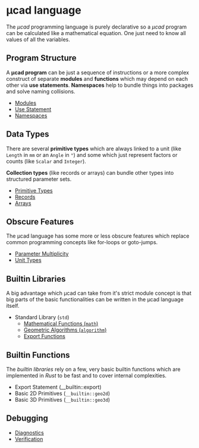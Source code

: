 # µcad language

The *µcad* programming language is purely declarative so a *µcad* program can
be calculated like a mathematical equation.
One just need to know all values of all the variables.

## Program Structure

A **µcad program** can be just a sequence of instructions or a more complex construct of
separate **modules** and **functions** which may depend on each other via **use statements**.
**Namespaces** help to bundle things into packages and solve naming collisions.

* [Modules](modules/README.md)
* [Use Statement](use_statement.md)
* [Namespaces](namespaces.md)

## Data Types

There are several **primitive types** which are always linked to a unit (like `Length` in `mm` or an `Angle` in `°`)
and some which just represent factors or counts (like `Scalar` and `Integer`).

**Collection types** (like records or arrays) can bundle other types into structured parameter sets.

* [Primitive Types](primitive_types.md)
* [Records](record.md)
* [Arrays](arrays.md)

## Obscure Features

The µcad language has some more or less obscure features which replace common
programming concepts like for-loops or goto-jumps.

* [Parameter Multiplicity](parameter_multiplicity.md)
* [Unit Types](unit_types.md)

## Builtin Libraries

A big advantage which µcad can take from it's strict module concept is that
big parts of the basic functionalities can be written in the µcad language itself.

* Standard Library (`std`)
  * [Mathematical Functions (`math`)](std/math.md)
  * [Geometric Algorithms (`algorithm`)](std/algorithm/README.md)
  * [Export Functions](std/export.md)

## Builtin Functions

The *builtin libraries* rely on a few, very basic builtin functions which are
implemented in *Rust* to be fast and to cover internal complexities.

* Export Statement (__builtin::export)
* Basic 2D Primitives (`__builtin::geo2d`)
* Basic 3D Primitives (`__builtin::geo3d`)

## Debugging

* [Diagnostics](diag/README.md)
* [Verification](verify.md)
